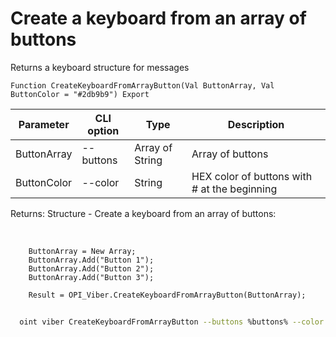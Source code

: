 ﻿---
sidebar_position: 7
---

# Create a keyboard from an array of buttons
 Returns a keyboard structure for messages



`Function CreateKeyboardFromArrayButton(Val ButtonArray, Val ButtonColor = "#2db9b9") Export`

  | Parameter | CLI option | Type | Description |
  |-|-|-|-|
  | ButtonArray | --buttons | Array of String | Array of buttons |
  | ButtonColor | --color | String | HEX color of buttons with # at the beginning |

  
  Returns:  Structure - Create a keyboard from an array of buttons:


<br/>




```bsl title="Code example"
    ButtonArray = New Array;
    ButtonArray.Add("Button 1");
    ButtonArray.Add("Button 2");
    ButtonArray.Add("Button 3");

    Result = OPI_Viber.CreateKeyboardFromArrayButton(ButtonArray);
```



```sh title="CLI command example"
    
  oint viber CreateKeyboardFromArrayButton --buttons %buttons% --color %color%

```

```json title="Result"

```
